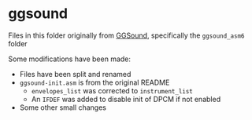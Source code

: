 ggsound
=======

Files in this folder originally from [GGSound](https://github.com/gradualgames/ggsound/),
specifically the `ggsound_asm6` folder


Some modifications have been made:

* Files have been split and renamed
* `ggsound-init.asm` is from the original README
  * `envelopes_list` was corrected to `instrument_list`
  * An `IFDEF` was added to disable init of DPCM if not enabled
* Some other small changes
